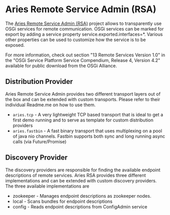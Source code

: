 # Aries Remote Service Admin (RSA)

The [Aries Remote Service Admin (RSA)](http://aries.apache.org/modules/rsa.html) project allows to transparently use OSGi
services for remote communication. OSGi services can be marked for export by adding a service property
service.exported.interfaces=*. Various other  properties can be used to customize how the service is to be exposed.

For more information, check out section "13 Remote Services Version 1.0" in the "OSGi Service Platform
 Service Compendium, Release 4, Version 4.2" available for public download from the OSGi Alliance.

## Distribution Provider

Aries Remote Service Admin provides two different transport layers out of the box and can be extended with custom transports.
Please refer to their individual Readme.me on how to use them.

 * `aries.tcp` - A very lightweight TCP based transport that is ideal to get a first demo running and to serve as template for custom distribution providers
 * `aries.fastbin` - A fast binary transport that uses multiplexing on a pool of java nio channels. Fastbin supports both sync and long running async calls (via Future/Promise)

## Discovery Provider

The discovery providers are responsible for finding the available endpoint descriptions of remote services. Aries RSA provides three different implementations and can be extended with custom discovery providers. The three available implementations are

 * zookeeper - Manages endpoint descriptions as zookeeper nodes.
 * local - Scans bundles for endpoint descriptions
 * config - Reads endpoint descriptions from ConfigAdmin service